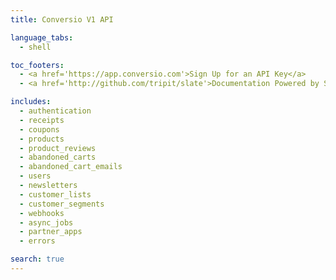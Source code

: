```yaml
---
title: Conversio V1 API

language_tabs:
  - shell

toc_footers:
  - <a href='https://app.conversio.com'>Sign Up for an API Key</a>
  - <a href='http://github.com/tripit/slate'>Documentation Powered by Slate</a>

includes:
  - authentication
  - receipts
  - coupons
  - products
  - product_reviews
  - abandoned_carts
  - abandoned_cart_emails
  - users
  - newsletters
  - customer_lists
  - customer_segments
  - webhooks
  - async_jobs
  - partner_apps
  - errors

search: true
---
```

